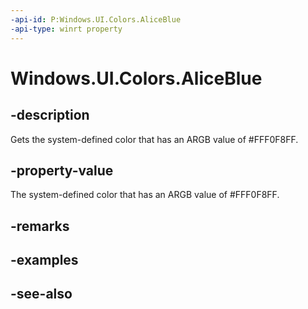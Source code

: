 ```yaml
---
-api-id: P:Windows.UI.Colors.AliceBlue
-api-type: winrt property
---
```


<!-- Property syntax
public Windows.UI.Color AliceBlue { get; }
-->

# Windows.UI.Colors.AliceBlue

## -description

Gets the system-defined color that has an ARGB value of #FFF0F8FF.



## -property-value

The system-defined color that has an ARGB value of #FFF0F8FF.

## -remarks

## -examples

## -see-also

